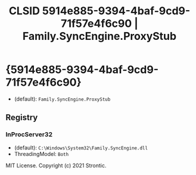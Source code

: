 ﻿---
title: "CLSID 5914e885-9394-4baf-9cd9-71f57e4f6c90 | Family.SyncEngine.ProxyStub"
excerpt: What is COM-Object CLSID 5914e885-9394-4baf-9cd9-71f57e4f6c90?
---

# {5914e885-9394-4baf-9cd9-71f57e4f6c90}

* (default): `Family.SyncEngine.ProxyStub`

## Registry


### InProcServer32

* (default): `C:\Windows\System32\Family.SyncEngine.dll`
* ThreadingModel: `Both`

MIT License. Copyright (c) 2021 Strontic.


